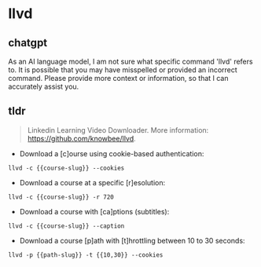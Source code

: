 # llvd 
## chatgpt 
As an AI language model, I am not sure what specific command 'llvd' refers to. It is possible that you may have misspelled or provided an incorrect command. Please provide more context or information, so that I can accurately assist you. 

## tldr 
 
> Linkedin Learning Video Downloader.
> More information: <https://github.com/knowbee/llvd>.

- Download a [c]ourse using cookie-based authentication:

`llvd -c {{course-slug}} --cookies`

- Download a course at a specific [r]esolution:

`llvd -c {{course-slug}} -r 720`

- Download a course with [ca]ptions (subtitles):

`llvd -c {{course-slug}} --caption`

- Download a course [p]ath with [t]hrottling between 10 to 30 seconds:

`llvd -p {{path-slug}} -t {{10,30}} --cookies`
